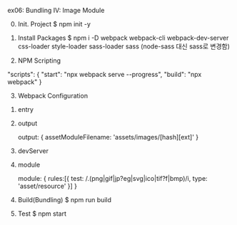 ex06: Bundling IV: Image Module


0. Init. Project
$ npm init -y


1. Install Packages
$ npm i -D webpack webpack-cli webpack-dev-server css-loader style-loader sass-loader sass (node-sass 대신 sass로 변경함)


2. NPM Scripting

  "scripts": {
    "start": "npx webpack serve --progress",
    "build": "npx webpack"
  } 


3. Webpack Configuration
  1) entry
  2) output

      output: {
        assetModuleFilename: 'assets/images/[hash][ext]'
      }

  3) devServer
  4) module

      module: {
        rules:[{
          test: /\.(png|gif|jp?eg|svg|ico|tif?f|bmp)/i,
          type: 'asset/resource'
        }]
      }


4. Build(Bundling)
$ npm run build  


5. Test
$ npm start